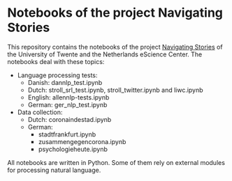 # Notebooks of the project Navigating Stories

This repository contains the notebooks of the project [Navigating Stories](https://navigating-stories.github.io/)
of the University of Twente and the Netherlands eScience Center. The notebooks deal with these topics:

- Language processing tests:
  - Danish: dannlp\_test.ipynb
  - Dutch: stroll\_srl\_test.ipynb, stroll\_twitter.ipynb and liwc.ipynb
  - English: allennlp-tests.ipynb
  - German: ger\_nlp\_test.ipynb
- Data collection:
  - Dutch: coronaindestad.ipynb
  - German:
    - stadtfrankfurt.ipynb
    - zusammengegencorona.ipynb
    - psychologieheute.ipynb

All notebooks are written in Python. Some of them rely on external modules for processing natural language.
